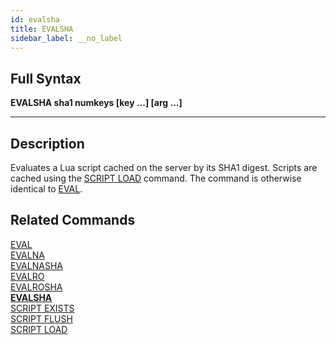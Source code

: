 ```yaml
---
id: evalsha
title: EVALSHA
sidebar_label: __no_label
---
```


## Full Syntax

**EVALSHA sha1 numkeys [key ...] [arg ...]**

---

## Description

Evaluates a Lua script cached on the server by its SHA1 digest.  Scripts are cached using the [SCRIPT LOAD](../commands/script-load.md) command.  The command is otherwise identical to [EVAL](../commands/eval.md).

## Related Commands

[EVAL](../commands/eval.md)<br>
[EVALNA](../commands/evalna.md)<br>
[EVALNASHA](../commands/evalnasha.md)<br>
[EVALRO](../commands/evalro.md)<br>
[EVALROSHA](../commands/evalrosha.md)<br>
**[EVALSHA](../commands/evalsha.md)**<br>
[SCRIPT EXISTS](../commands/script-exists.md)<br>
[SCRIPT FLUSH](../commands/script-flush.md)<br>
[SCRIPT LOAD](../commands/script-load.md)<br>